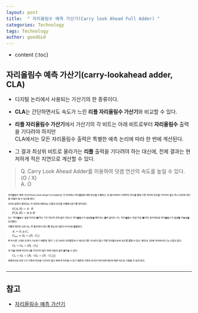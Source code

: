 ```yaml
---
layout: post
title:  " 자리올림수 예측 가산기(Carry look Ahead Full Adder) "
categories: Technology
tags: Technology
author: goodGid
---
```

* content
{:toc}

## 자리올림수 예측 가산기(carry-lookahead adder, CLA)

* 디지털 논리에서 사용되는 가산기의 한 종류이다. 

* **CLA**는 간단하면서도 속도가 느린 **리플 자리올림수 가산기**와 비교할 수 있다. 

* **리플 자리올림수 가산기**에서 가산기의 각 비트는 아래 비트로부터 **자리올림수** 출력을 기다려야 하지만 <br> CLA에서는 모든 자리올림수 출력은 특별한 예측 논리에 따라 한 번에 계산된다. 











* 그 결과 최상위 비트로 올라가는 **리플** 출력을 기다려야 하는 대신에, 전체 결과는 현저하게 적은 지연으로 계산할 수 있다.

> Q. Carry Look Ahead Adder를 이용하여 덧셈 연산의 속도를 높일 수 있다. (O / X) <br> A. O

![](/assets/img/posts/carry_look_ahead_full_adder_1.png)

---

## 참고

* [자리올림수 예측 가산기](https://ko.wikipedia.org/wiki/%EC%9E%90%EB%A6%AC%EC%98%AC%EB%A6%BC%EC%88%98_%EC%98%88%EC%B8%A1_%EA%B0%80%EC%82%B0%EA%B8%B0)